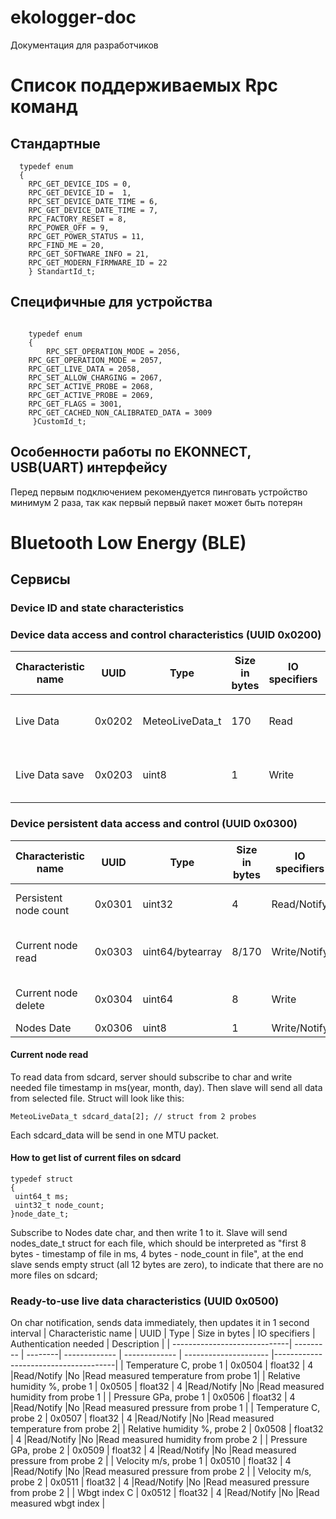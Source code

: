 # ekologger-doc
Документация для разработчиков
# Список поддерживаемых Rpc команд
## Стандартные 
```
  typedef enum
  {
	RPC_GET_DEVICE_IDS = 0,
	RPC_GET_DEVICE_ID =  1,
	RPC_SET_DEVICE_DATE_TIME = 6,
	RPC_GET_DEVICE_DATE_TIME = 7,
	RPC_FACTORY_RESET = 8,
	RPC_POWER_OFF =	9,
	RPC_GET_POWER_STATUS = 11,
	RPC_FIND_ME = 20,
	RPC_GET_SOFTWARE_INFO =	21,
	RPC_GET_MODERN_FIRMWARE_ID = 22
	} StandartId_t;
```
## Специфичные для устройства
```

    typedef enum
    {
      	RPC_SET_OPERATION_MODE = 2056,
	RPC_GET_OPERATION_MODE = 2057,
	RPC_GET_LIVE_DATA = 2058,
	RPC_SET_ALLOW_CHARGING = 2067,
	RPC_SET_ACTIVE_PROBE = 2068,
	RPC_GET_ACTIVE_PROBE = 2069,
	RPC_GET_FLAGS =	3001,
	RPC_GET_CACHED_NON_CALIBRATED_DATA = 3009
     }CustomId_t;
```
## Особенности работы по EKONNECT, USB(UART) интерфейсу
Перед первым подключением рекомендуется пинговать устройство минимум 2 раза, так как первый первый пакет может быть потерян
# Bluetooth Low Energy (BLE)
## Сервисы
### Device ID and state characteristics
### Device data access and control characteristics (UUID 0x0200)

| Characteristic name          | UUID      | Type            | Size in bytes | IO specifiers | Authentication needed | Description                       |
| -----------------------------| --------- | ----------------| ------------- | ------------- | --------------------- |-----------------------------------|
| Live Data                    | 0x0202    | MeteoLiveData_t |170            |Read           |No                     |Read live data struct from 2 probes|
| Live Data save               | 0x0203    | uint8           | 1             |Write          |No                     |On write saves live data to sd card|

### Device persistent data access and control (UUID 0x0300)

| Characteristic name  | UUID      | Type            | Size in bytes | IO specifiers | Authentication needed | Description                       |
| -------------------  | --------- | ----------------| ------------- | ------------- | --------------------- |-----------------------------------|
| Persistent node count| 0x0301    | uint32          |4              |Read/Notify    |No                     |Read node count from all sd files  |
| Current node read    | 0x0303    | uint64/bytearray|8/170          |Write/Notify   |No                     |Sends all data from selected file  |
| Current node delete  | 0x0304    | uint64          |8              |Write          |No                     |Delete selected file               |
| Nodes Date           | 0x0306    | uint8           |1              |Write/Notify   |No                     |Send info               |



#### Current node read
  To read data from sdcard, server should subscribe to char and write needed file timestamp in ms(year, month, day). Then slave will send all data from selected file. 
  Struct will look like this:
  ```
  MeteoLiveData_t sdcard_data[2]; // struct from 2 probes
  ```
  Each sdcard_data will be send in one MTU packet.
#### How to get list of current files on sdcard
 ```
 typedef struct
 {
  uint64_t ms;
  uint32_t node_count;
 }node_date_t;
 ```
  Subscribe to Nodes date char, and then write 1 to it. Slave will send nodes_date_t struct for each file, which should be interpreted as "first 8 bytes - timestamp of file in ms, 4 bytes - node_count in file", at the end slave sends empty struct (all 12 bytes are zero), to indicate that there are no more files on sdcard;
  
### Ready-to-use live data characteristics (UUID 0x0500)

On char notification, sends data immediately, then updates it in 1 second interval
| Characteristic name          | UUID        | Type    | Size in bytes | IO specifiers | Authentication needed | Description                        |
| -----------------------------| --------- | --------| ------------- | ------------- | --------------------- |--------------------------------------|
| Temperature C, probe 1       | 0x0504    | float32 | 4             |Read/Notify    |No                     |Read measured temperature from probe 1|
| Relative humidity %, probe 1 | 0x0505    | float32 | 4             |Read/Notify    |No                     |Read measured humidity from probe 1   |
| Pressure GPa, probe 1        | 0x0506    | float32 | 4             |Read/Notify    |No                     |Read measured pressure from probe 1   |
| Temperature C, probe 2       | 0x0507    | float32 | 4             |Read/Notify    |No                     |Read measured temperature from probe 2|
| Relative humidity %, probe 2 | 0x0508    | float32 | 4             |Read/Notify    |No                     |Read measured humidity from probe 2   |
| Pressure GPa, probe 2        | 0x0509    | float32 | 4             |Read/Notify    |No                     |Read measured pressure from probe 2   |
| Velocity m/s, probe 1        | 0x0510    | float32 | 4             |Read/Notify    |No                     |Read measured pressure from probe 2   |
| Velocity m/s, probe 2        | 0x0511    | float32 | 4             |Read/Notify    |No                     |Read measured pressure from probe 2   |
| Wbgt index C                 | 0x0512    | float32 | 4             |Read/Notify    |No                     |Read measured wbgt index              |
